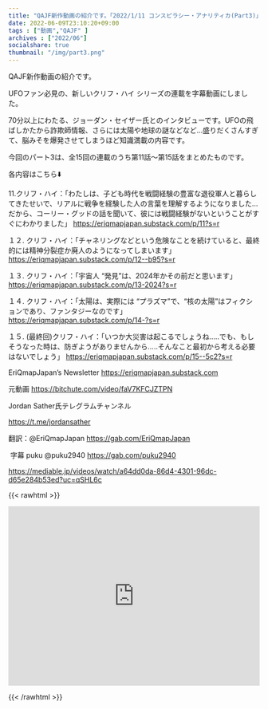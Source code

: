 ```yaml
---
title: "QAJF新作動画の紹介です。「2022/1/11 コンスピラシー・アナリティカ(Part3)」"
date: 2022-06-09T23:10:20+09:00
tags : ["動画","QAJF" ]
archives : ["2022/06"]
socialshare: true
thumbnail: "/img/part3.png"
---
```


QAJF新作動画の紹介です。

UFOファン必見の、新しいクリフ・ハイ シリーズの連載を字幕動画にしました。

70分以上にわたる、ジョーダン・セイザー氏とのインタビューです。UFOの飛ばしかたから詐欺師情報、さらには太陽や地球の謎などなど…盛りだくさんすぎて、脳みそを爆発させてしまうほど知識満載の内容です。

今回のパート3は、全15回の連載のうち第11話〜第15話をまとめたものです。

各内容はこちら⬇️

11.クリフ・ハイ：「わたしは、子ども時代を戦闘経験の豊富な退役軍人と暮らしてきたせいで、リアルに戦争を経験した人の言葉を理解するようになりました…だから、コーリー・グッドの話を聞いて、彼には戦闘経験がないということがすぐにわかりました」
https://eriqmapjapan.substack.com/p/11?s=r

１２. クリフ・ハイ：「チャネリングなどという危険なことを続けていると、最終的には精神分裂症か廃人のようになってしまいます」
https://eriqmapjapan.substack.com/p/12--b95?s=r

１３. クリフ・ハイ：「宇宙人 “発見”は、2024年かその前だと思います」
https://eriqmapjapan.substack.com/p/13-2024?s=r

１４. クリフ・ハイ：「太陽は、実際には “プラズマ”で、“核の太陽”はフィクションであり、ファンタジーなのです」
https://eriqmapjapan.substack.com/p/14-?s=r

１５. (最終回)クリフ・ハイ：「いつか大災害は起こるでしょうね…..でも、もしそうなった時は、防ぎようがありませんから…..そんなこと最初から考える必要はないでしょう」
https://eriqmapjapan.substack.com/p/15--5c2?s=r

EriQmapJapan’s Newsletter
https://eriqmapjapan.substack.com

元動画
https://bitchute.com/video/faV7KFCJZTPN

Jordan Sather氏テレグラムチャンネル

https://t.me/jordansather

翻訳：@EriQmapJapan
https://gab.com/EriQmapJapan

 字幕 puku
@puku2940
https://gab.com/puku2940

https://mediable.jp/videos/watch/a64dd0da-86d4-4301-96dc-d65e284b53ed?uc=qSHL6c


{{< rawhtml >}}

<iframe width="100%" height="360" scrolling="no" frameborder="0" style="border: none;" src="https://mediable.jp/videos/watch/a64dd0da-86d4-4301-96dc-d65e284b53ed?uc=qSHL6c"></iframe>

{{< /rawhtml >}}
